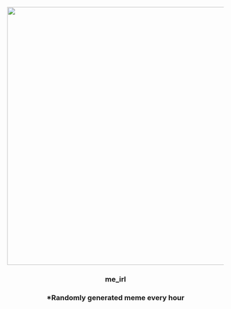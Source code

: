<p align="center">
        <img src="https://i.redd.it/ezeu17m5j5p81.jpg" width="600" height="600">
        </p>
        <h3 align="center">me_irl</h3>
        <h3 align="center">*Randomly generated meme every hour</h3>
    
